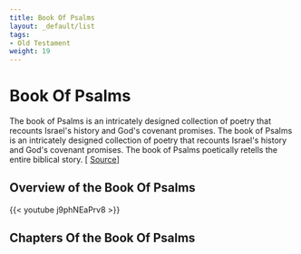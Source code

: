 ```yaml
---
title: Book Of Psalms
layout: _default/list
tags:
- Old Testament
weight: 19
---
```


# Book Of Psalms

The book of Psalms is an intricately designed collection of poetry that recounts Israel's history and God's covenant promises. The book of Psalms is an intricately designed collection of poetry that recounts Israel's history and God's covenant promises. The book of Psalms poetically retells the entire biblical story. [ [Source](https://bibleproject.com/explore/video/book-of-psalms/
)]
## Overview of the Book Of Psalms
{{< youtube j9phNEaPrv8 >}}

## Chapters Of the Book Of Psalms
